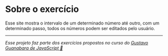 # Sobre o exercício
Esse site mostra o intervalo de um determinado número até outro, com um determinado passo, todos os números podem ser editados pelo usuário.
___

*Esse projeto faz parte dos exercícios propostos no curso do [Gustavo Guanabara de JavaScript 🔗](https://www.youtube.com/playlist?list=PLntvgXM11X6pi7mW0O4ZmfUI1xDSIbmTm)*


